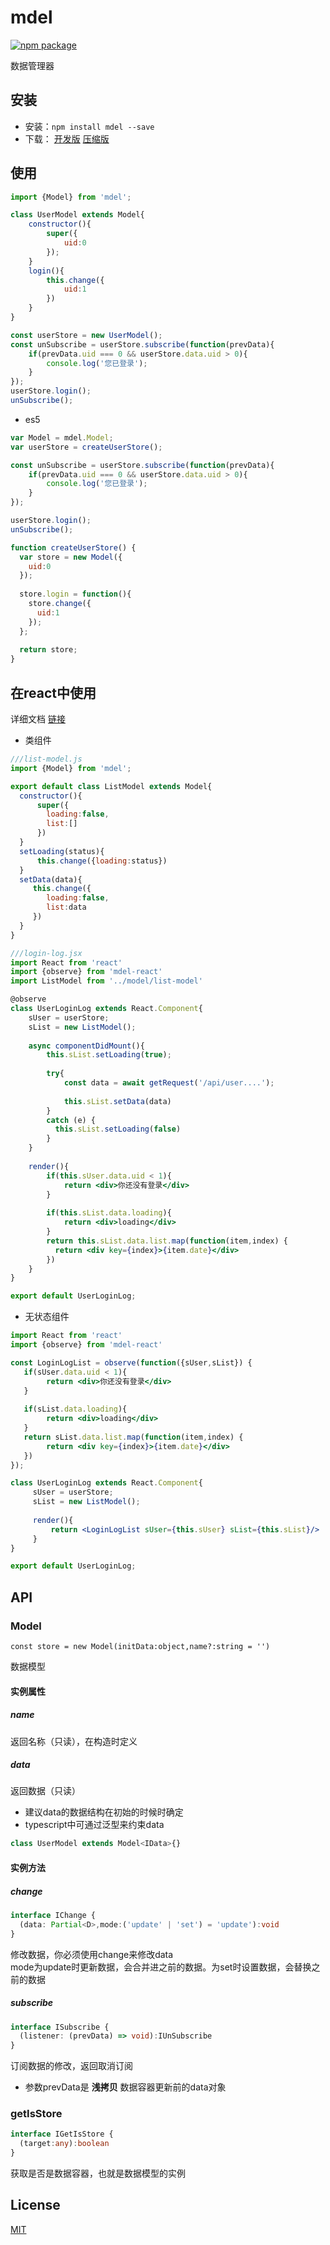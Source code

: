 # mdel
[![npm package](https://img.shields.io/npm/v/mdel.svg?style=flat-square)](https://www.npmjs.org/package/mdel)

数据管理器

## 安装

* 安装：`npm install mdel --save`
* 下载：
  [开发版](https://github.com/yujingwyh/mdel/blob/master/umd/mdel.js) 
  [压缩版](https://github.com/yujingwyh/mdel/blob/master/umd/mdel.min.js)

## 使用

```javascript
import {Model} from 'mdel';

class UserModel extends Model{
    constructor(){
        super({
            uid:0
        });
    }
    login(){
        this.change({
            uid:1
        })
    }
}

const userStore = new UserModel();
const unSubscribe = userStore.subscribe(function(prevData){
    if(prevData.uid === 0 && userStore.data.uid > 0){
        console.log('您已登录');
    }
});
userStore.login();
unSubscribe();

```

* es5
```javascript
var Model = mdel.Model;
var userStore = createUserStore();

const unSubscribe = userStore.subscribe(function(prevData){
    if(prevData.uid === 0 && userStore.data.uid > 0){
        console.log('您已登录');
    }
});

userStore.login();
unSubscribe();

function createUserStore() {
  var store = new Model({
    uid:0
  });
  
  store.login = function(){
    store.change({
      uid:1
    });
  };
  
  return store;
}
```

## 在react中使用

详细文档 [链接](https://github.com/mdeljs/mdel-react)

* 类组件

```jsx harmony
///list-model.js
import {Model} from 'mdel';

export default class ListModel extends Model{
  constructor(){
      super({
        loading:false,
        list:[]
      })
  }
  setLoading(status){
      this.change({loading:status})
  }
  setData(data){
     this.change({
        loading:false,
        list:data
     }) 
  }  
}

///login-log.jsx
import React from 'react'
import {observe} from 'mdel-react'
import ListModel from '../model/list-model'

@observe
class UserLoginLog extends React.Component{
    sUser = userStore;
    sList = new ListModel();
    
    async componentDidMount(){
        this.sList.setLoading(true);
        
        try{
            const data = await getRequest('/api/user....');
            
            this.sList.setData(data)
        }
        catch (e) {
          this.sList.setLoading(false)
        }
    }
    
    render(){
        if(this.sUser.data.uid < 1){
            return <div>你还没有登录</div>
        }
        
        if(this.sList.data.loading){
            return <div>loading</div>
        }
        return this.sList.data.list.map(function(item,index) {
          return <div key={index}>{item.date}</div>
        })
    }
}

export default UserLoginLog;

```

* 无状态组件

```jsx harmony
import React from 'react'
import {observe} from 'mdel-react'

const LoginLogList = observe(function({sUser,sList}) {
   if(sUser.data.uid < 1){
        return <div>你还没有登录</div>
   }
   
   if(sList.data.loading){
        return <div>loading</div>
   }     
   return sList.data.list.map(function(item,index) {
        return <div key={index}>{item.date}</div>
   })
});

class UserLoginLog extends React.Component{
     sUser = userStore;
     sList = new ListModel();
     
     render(){
         return <LoginLogList sUser={this.sUser} sList={this.sList}/>
     }
}

export default UserLoginLog;
```

## API

### Model

`const store = new Model(initData:object,name?:string = '')`

数据模型

#### 实例属性

##### name
返回名称（只读），在构造时定义

##### data

返回数据（只读）

* 建议data的数据结构在初始的时候时确定
* typescript中可通过泛型来约束data  
```typescript
class UserModel extends Model<IData>{}
```

#### 实例方法

##### change

```typescript
interface IChange {
  (data: Partial<D>,mode:('update' | 'set') = 'update'):void
}
```

修改数据，你必须使用change来修改data  
mode为update时更新数据，会合并进之前的数据。为set时设置数据，会替换之前的数据

##### subscribe

```typescript
interface ISubscribe {
  (listener: (prevData) => void):IUnSubscribe
}
```

订阅数据的修改，返回取消订阅

* 参数prevData是 **浅拷贝** 数据容器更新前的data对象

### getIsStore

```typescript
interface IGetIsStore {
  (target:any):boolean
}
```

获取是否是数据容器，也就是数据模型的实例

## License

[MIT](http://opensource.org/licenses/MIT)
